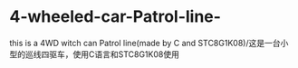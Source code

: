 # 4-wheeled-car-Patrol-line-
this is a 4WD witch can Patrol line(made by C and STC8G1K08)/这是一台小型的巡线四驱车，使用C语言和STC8G1K08使用
